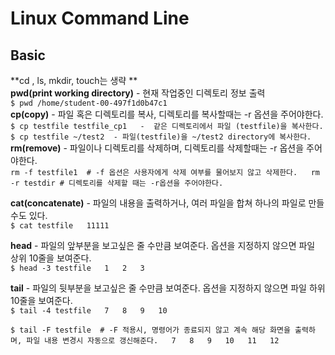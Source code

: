 # Linux Command Line
## Basic  
**cd , ls, mkdir, touch는 생략 **  
**pwd(print working directory)** - 현재 작업중인 디렉토리 정보 출력  
`$ pwd
/home/student-00-497f1d0b47c1`  
**cp(copy)** - 파일 혹은 디렉토리를 복사, 디렉토리를 복사할때는 -r 옵션을 주어야한다.  
`$ cp testfile testfile_cp1   -  같은 디렉토리에서 파일 (testfile)을 복사한다.`  
`$ cp testfile ~/test2  - 파일(testfile)을 ~/test2 directory에 복사한다.  `  
**rm(remove)** - 파일이나 디렉토리를 삭제하며, 디렉토리를 삭제할때는 -r 옵션을 주어야한다.  
`rm -f testfile1  # -f 옵션은 사용자에게 삭제 여부를 물어보지 않고 삭제한다.  
rm -r testdir # 디렉토리를 삭제할 때는 -r옵션을 주어야한다. `  

**cat(concatenate)** - 파일의 내용을 출력하거나, 여러 파일을 합쳐 하나의 파일로 만들 수도 있다.  
`$ cat testfile  
11111`  

**head** - 파일의 앞부분을 보고싶은 줄 수만큼 보여준다. 옵션을 지정하지 않으면 파일 상위 10줄을 보여준다.  
`$ head -3 testfile  
1  
2  
3`    

**tail** - 파일의 뒷부분을 보고싶은 줄 수만큼 보여준다. 옵션을 지정하지 않으면 파일 하위 10줄을 보여준다.  
`$ tail -4 testfile  
7  
8  
9  
10  `  

`$ tail -F testfile  # -F 적용시, 명령어가 종료되지 않고 계속 해당 화면을 출력하며, 파일 내용 변경시 자동으로 갱신해준다.  
7  
8  
9  
10  
11  
12  `  




